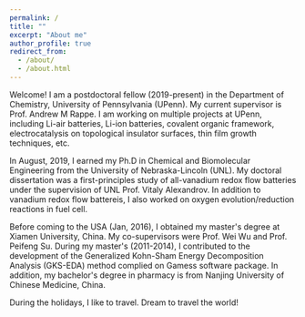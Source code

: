 ```yaml
---
permalink: /
title: ""
excerpt: "About me"
author_profile: true
redirect_from: 
  - /about/
  - /about.html
---
```


Welcome! I am a postdoctoral fellow (2019-present) in the Department of Chemistry, University of Pennsylvania (UPenn). My current supervisor is Prof. Andrew M Rappe. I am working on multiple projects at UPenn, including Li-air batteries, Li-ion batteries, covalent organic framework, electrocatalysis on topological insulator surfaces, thin film growth techniques, etc. 

In August, 2019, I earned my Ph.D in Chemical and Biomolecular Engineering from the University of Nebraska-Lincoln (UNL). My doctoral dissertation was a first-principles study of all-vanadium redox flow batteries under the supervision of UNL Prof. Vitaly Alexandrov. In addition to vanadium redox flow battereis, I also worked on oxygen evolution/reduction reactions in fuel cell. 

Before coming to the USA (Jan, 2016), I obtained my master's degree at Xiamen University, China. My co-supervisors were Prof. Wei Wu and Prof. Peifeng Su. During my master's (2011-2014), I contributed to the development of the Generalized Kohn-Sham Energy Decomposition Analysis (GKS-EDA) method complied on Gamess software package. In addition, my bachelor's degree in pharmacy is from Nanjing University of Chinese Medicine, China.

During the holidays, I like to travel. Dream to travel the world!
